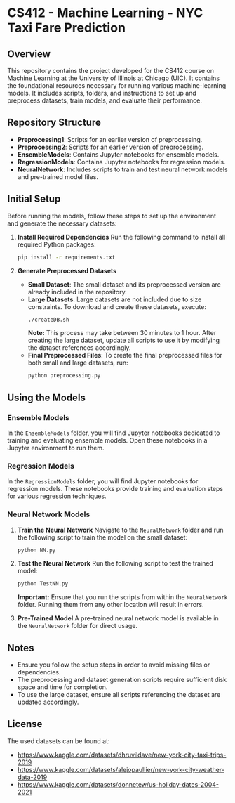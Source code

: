 # CS412 - Machine Learning - NYC Taxi Fare Prediction

## Overview
This repository contains the project developed for the CS412 course on Machine Learning at the University of Illinois at Chicago (UIC). It contains the foundational resources necessary for running various machine-learning models. It includes scripts, folders, and instructions to set up and preprocess datasets, train models, and evaluate their performance.

## Repository Structure
- **Preprocessing1**: Scripts for an earlier version of preprocessing.
- **Preprocessing2**: Scripts for an earlier version of preprocessing.
- **EnsembleModels**: Contains Jupyter notebooks for ensemble models.
- **RegressionModels**: Contains Jupyter notebooks for regression models.
- **NeuralNetwork**: Includes scripts to train and test neural network models and pre-trained model files.

## Initial Setup
Before running the models, follow these steps to set up the environment and generate the necessary datasets:

1. **Install Required Dependencies**
   Run the following command to install all required Python packages:
   ```bash
   pip install -r requirements.txt
   ```

2. **Generate Preprocessed Datasets**
   - **Small Dataset**: The small dataset and its preprocessed version are already included in the repository.
   - **Large Datasets**: Large datasets are not included due to size constraints. To download and create these datasets, execute:
     ```bash
     ./createDB.sh
     ```
     **Note:** This process may take between 30 minutes to 1 hour. After creating the large dataset, update all scripts to use it by modifying the dataset references accordingly.
   - **Final Preprocessed Files**: To create the final preprocessed files for both small and large datasets, run:
     ```bash
     python preprocessing.py
     ```

## Using the Models

### Ensemble Models
In the `EnsembleModels` folder, you will find Jupyter notebooks dedicated to training and evaluating ensemble models. Open these notebooks in a Jupyter environment to run them.

### Regression Models
In the `RegressionModels` folder, you will find Jupyter notebooks for regression models. These notebooks provide training and evaluation steps for various regression techniques.

### Neural Network Models

1. **Train the Neural Network**
   Navigate to the `NeuralNetwork` folder and run the following script to train the model on the small dataset:
   ```bash
   python NN.py
   ```

2. **Test the Neural Network**
   Run the following script to test the trained model:
   ```bash
   python TestNN.py
   ```
   **Important:** Ensure that you run the scripts from within the `NeuralNetwork` folder. Running them from any other location will result in errors.

3. **Pre-Trained Model**
   A pre-trained neural network model is available in the `NeuralNetwork` folder for direct usage.

## Notes
- Ensure you follow the setup steps in order to avoid missing files or dependencies.
- The preprocessing and dataset generation scripts require sufficient disk space and time for completion.
- To use the large dataset, ensure all scripts referencing the dataset are updated accordingly.

## License
The used datasets can be found at:
- https://www.kaggle.com/datasets/dhruvildave/new-york-city-taxi-trips-2019
- https://www.kaggle.com/datasets/alejopaullier/new-york-city-weather-data-2019
- https://www.kaggle.com/datasets/donnetew/us-holiday-dates-2004-2021
